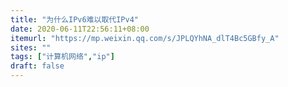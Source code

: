```yaml
---
title: "为什么IPv6难以取代IPv4"
date: 2020-06-11T22:56:11+08:00
itemurl: "https://mp.weixin.qq.com/s/JPLQYhNA_dlT4Bc5GBfy_A"
sites: ""
tags: ["计算机网络","ip"]
draft: false
---
```



